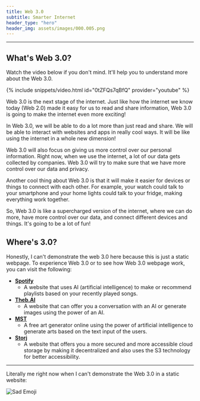 ```yaml
---
title: Web 3.0
subtitle: Smarter Internet
header_type: "hero"
header_img: assets/images/000.005.png
---
```

---

## What's Web 3.0?
Watch the video below if you don't mind. It'll help you to understand more about the Web 3.0.

{% include snippets/video.html id="0tZFQs7qBfQ" provider="youtube" %}

Web 3.0 is the next stage of the internet. Just like how the internet we know today (Web 2.0) made it easy for us to read and share information, Web 3.0 is going to make the internet even more exciting!

In Web 3.0, we will be able to do a lot more than just read and share. We will be able to interact with websites and apps in really cool ways. It will be like using the internet in a whole new dimension!

Web 3.0 will also focus on giving us more control over our personal information. Right now, when we use the internet, a lot of our data gets collected by companies. Web 3.0 will try to make sure that we have more control over our data and privacy.

Another cool thing about Web 3.0 is that it will make it easier for devices or things to connect with each other. For example, your watch could talk to your smartphone and your home lights could talk to your fridge, making everything work together.

So, Web 3.0 is like a supercharged version of the internet, where we can do more, have more control over our data, and connect different devices and things. It's going to be a lot of fun!

## Where's 3.0?

Honestly, I can't demonstrate the web 3.0 here because this is just a static webpage. To experience Web 3.0 or to see how Web 3.0 webpage work, you can visit the following:
- [**Spotify**](https://spotify.com)
  - A website that uses AI (artificial intelligence) to make or recommend playlists based on your recently played songs.
- [**Theb.AI**](https://theb.ai)
  - A website that can offer you a conversation with an AI or generate images using the power of an AI.
- [**MST**](https://mst.ai/home)
  - A free art generator online using the power of artificial intelligence to generate arts based on the text input of the users.
- [**Storj**](https://storj.io)
  - A website that offers you a more secured and more accessible cloud storage by making it decentralized and also uses the S3 technology for better accessibility.

---

Literally me right now when I can't demonstrate the Web 3.0 in a static website:

![Sad Emoji](https://add.pics/images/2023/09/17/sad_emoji_meme.jpeg)

